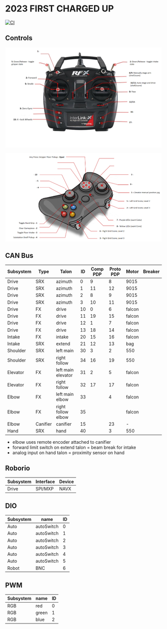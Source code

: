 
# 2023 FIRST CHARGED UP

[![CI](https://github.com/strykeforce/chargedup/actions/workflows/main.yml/badge.svg)](https://github.com/strykeforce/chargedup/actions/workflows/main.yml)

## Controls

![driver](docs/driver-controls.png)

![operator](docs/operator-controls.png)

## CAN Bus

| Subsystem  | Type     | Talon                 | ID | Comp PDP | Proto PDP | Motor  | Breaker |
| ---------- | -------- | --------------------- | -- | -------- | --------- | ------ | ------- |
| Drive      | SRX      | azimuth               | 0  | 9        |  8        | 9015   |         |
| Drive      | SRX      | azimuth               | 1  | 11       |  12       | 9015   |         |
| Drive      | SRX      | azimuth               | 2  | 8        |  9        | 9015   |         |
| Drive      | SRX      | azimuth               | 3  | 10       |  11       | 9015   |         |
| Drive      | FX       | drive                 | 10 | 0        |  6        | falcon |         |
| Drive      | FX       | drive                 | 11 | 19       |  15       | falcon |         |
| Drive      | FX       | drive                 | 12 | 1        |  7        | falcon |         |
| Drive      | FX       | drive                 | 13 | 18       |  14       | falcon |         |
| Intake     | FX       | intake                | 20 | 15       |  16       | falcon |         |
| Intake     | SRX      | extend                | 21 | 12       |  13       | bag    |         |
| Shoulder   | SRX      | left main             | 30 | 3        |  2        | 550    |         |
| Shoulder   | SRX      | right follow          | 34 | 16       | 19        | 550    |         |
| Elevator   | FX       | left main elevator    | 31 | 2        | 5         | falcon |         |
| Elevator   | FX       | right follow          | 32 | 17       | 17        | falcon |         |
| Elbow      | FX       | left main elbow       | 33 |          |  4        | falcon |         |
| Elbow      | FX       | right follow elbow    | 35 |          |           | falcon |         | 
| Elbow      | Canifier | canifier              | 15 |          |  23       | -      |         |
| Hand       | SRX      | hand                  | 40 |          |  3        | 550    |         |

* elbow uses remote encoder attached to canifier
* forward limit switch on extend talon = beam break for intake
* analog input on hand talon = proximity sensor on hand


## Roborio
| Subsystem | Interface | Device | 
| --------- | --------- | ------ |
| Drive     | SPI/MXP   | NAVX   |


## DIO
| Subsystem | name       | ID |
| --------- | ---------- | -- |
| Auto      | autoSwitch | 0  |
| Auto      | autoSwitch | 1  |
| Auto      | autoSwitch | 2  |
| Auto      | autoSwitch | 3  |
| Auto      | autoSwitch | 4  |
| Auto      | autoSwitch | 5  |
| Robot     | BNC        | 6  |


## PWM
| Subsystem | name  | ID |
| --------- | ----- | -- | 
| RGB       | red   | 0  |
| RGB       | green | 1  |
| RGB       | blue  | 2  | 

